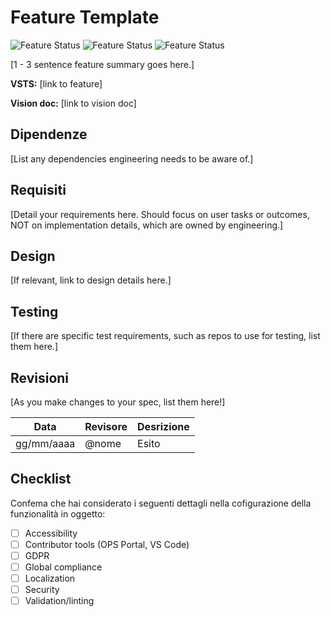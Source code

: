 # Feature Template

![Feature Status](https://img.shields.io/badge/Feature%20status%3A-Draft-%23D9584A) ![Feature Status](https://img.shields.io/badge/Feature%20status%3A-Ready%20for%20review-%23347CDA) ![Feature Status](https://img.shields.io/badge/Feature%20status%3A-Approved%20for%20implementation-%23B5D91E)

[1 - 3 sentence feature summary goes here.]

**VSTS:** [link to feature]

**Vision doc:** [link to vision doc]

## Dipendenze

[List any dependencies engineering needs to be aware of.]

## Requisiti

[Detail your requirements here. Should focus on user tasks or outcomes, NOT on implementation details, which are owned by engineering.]

## Design

[If relevant, link to design details here.]

## Testing

[If there are specific test requirements, such as repos to use for testing, list them here.]

## Revisioni

[As you make changes to your spec, list them here!]

| Data | Revisore |Desrizione |
| ---- | -------- | ----- |
| gg/mm/aaaa | @nome | Esito |

## Checklist

Confema che hai considerato i seguenti dettagli nella cofigurazione della funzionalità in oggetto:

- [ ] Accessibility
- [ ] Contributor tools (OPS Portal, VS Code)
- [ ] GDPR
- [ ] Global compliance
- [ ] Localization
- [ ] Security
- [ ] Validation/linting
